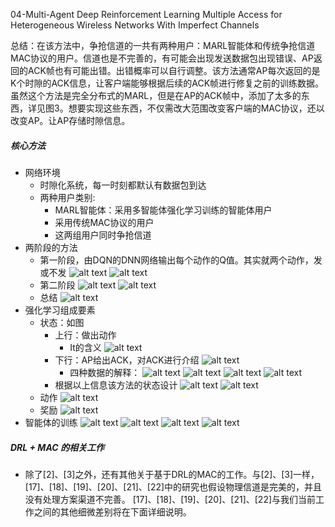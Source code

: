 04-Multi-Agent Deep Reinforcement Learning Multiple Access for Heterogeneous Wireless Networks With Imperfect Channels

总结：在该方法中，争抢信道的一共有两种用户：MARL智能体和传统争抢信道MAC协议的用户。信道也是不完善的，有可能会出现发送数据包出现错误、AP返回的ACK帧也有可能出错。出错概率可以自行调整。该方法通常AP每次返回的是K个时隙的ACK信息，让客户端能够根据后续的ACK帧进行修复之前的训练数据。虽然这个方法是完全分布式的MARL，但是在AP的ACK帧中，添加了太多的东西，详见图3。想要实现这些东西，不仅需改大范围改变客户端的MAC协议，还以改变AP。让AP存储时隙信息。

##### 核心方法
- 网络环境
    - 时隙化系统，每一时刻都默认有数据包到达
    - 两种用户类别:
        - MARL智能体：采用多智能体强化学习训练的智能体用户
        - 采用传统MAC协议的用户
        - 这两组用户同时争抢信道
- 两阶段的方法
    - 第一阶段，由DQN的DNN网络输出每个动作的Q值。其实就两个动作，发或不发
    ![alt text](image-22.png)
    ![alt text](image-23.png)
    - 第二阶段
    ![alt text](image-24.png)
    ![alt text](image-25.png)
    - 总结
    ![alt text](image-26.png)
- 强化学习组成要素
    - 状态：如图
        - 上行：做出动作
            - It的含义
            ![alt text](image-29.png)
        - 下行：AP给出ACK，对ACK进行介绍
            ![alt text](image-30.png)
            - 四种数据的解释：
            ![alt text](image-31.png)
            ![alt text](image-32.png)
            ![alt text](image-33.png)
            ![alt text](image-34.png)
        - 根据以上信息该方法的状态设计
        ![alt text](image-36.png)
    ![alt text](image-27.png)
    - 动作
    ![alt text](image-28.png)
    - 奖励
    ![alt text](image-35.png)
- 智能体的训练
![alt text](image-37.png)
![alt text](image-38.png)
![alt text](image-39.png)
![alt text](image-40.png)


##### DRL + MAC 的相关工作
- 除了[2]、[3]之外，还有其他关于基于DRL的MAC的工作。与[2]、[3]一样，[17]、[18]、[19]、[20]、[21]、[22]中的研究也假设物理信道是完美的，并且没有处理方案渠道不完善。 [17]、[18]、[19]、[20]、[21]、[22]与我们当前工作之间的其他细微差别将在下面详细说明。